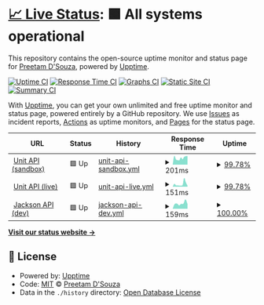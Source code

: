 # [📈 Live Status](https://pdsouza.github.io/nw-status-page): <!--live status--> **🟩 All systems operational**

This repository contains the open-source uptime monitor and status page for [Preetam D'Souza](preetam.io), powered by [Upptime](https://github.com/upptime/upptime).

[![Uptime CI](https://github.com/pdsouza/nw-status-page/workflows/Uptime%20CI/badge.svg)](https://github.com/pdsouza/nw-status-page/actions?query=workflow%3A%22Uptime+CI%22)
[![Response Time CI](https://github.com/pdsouza/nw-status-page/workflows/Response%20Time%20CI/badge.svg)](https://github.com/pdsouza/nw-status-page/actions?query=workflow%3A%22Response+Time+CI%22)
[![Graphs CI](https://github.com/pdsouza/nw-status-page/workflows/Graphs%20CI/badge.svg)](https://github.com/pdsouza/nw-status-page/actions?query=workflow%3A%22Graphs+CI%22)
[![Static Site CI](https://github.com/pdsouza/nw-status-page/workflows/Static%20Site%20CI/badge.svg)](https://github.com/pdsouza/nw-status-page/actions?query=workflow%3A%22Static+Site+CI%22)
[![Summary CI](https://github.com/pdsouza/nw-status-page/workflows/Summary%20CI/badge.svg)](https://github.com/pdsouza/nw-status-page/actions?query=workflow%3A%22Summary+CI%22)

With [Upptime](https://upptime.js.org), you can get your own unlimited and free uptime monitor and status page, powered entirely by a GitHub repository. We use [Issues](https://github.com/pdsouza/nw-status-page/issues) as incident reports, [Actions](https://github.com/pdsouza/nw-status-page/actions) as uptime monitors, and [Pages](https://pdsouza.github.io/nw-status-page) for the status page.

<!--start: status pages-->
<!-- This summary is generated by Upptime (https://github.com/upptime/upptime) -->
<!-- Do not edit this manually, your changes will be overwritten -->
<!-- prettier-ignore -->
| URL | Status | History | Response Time | Uptime |
| --- | ------ | ------- | ------------- | ------ |
| <img alt="" src="https://icons.duckduckgo.com/ip3/api.s.unit.sh.ico" height="13"> [Unit API (sandbox)](https://api.s.unit.sh) | 🟩 Up | [unit-api-sandbox.yml](https://github.com/pdsouza/nw-status-page/commits/HEAD/history/unit-api-sandbox.yml) | <details><summary><img alt="Response time graph" src="./graphs/unit-api-sandbox/response-time-week.png" height="20"> 201ms</summary><br><a href="https://pdsouza.github.io/nw-status-page/history/unit-api-sandbox"><img alt="Response time 230" src="https://img.shields.io/endpoint?url=https%3A%2F%2Fraw.githubusercontent.com%2Fpdsouza%2Fnw-status-page%2FHEAD%2Fapi%2Funit-api-sandbox%2Fresponse-time.json"></a><br><a href="https://pdsouza.github.io/nw-status-page/history/unit-api-sandbox"><img alt="24-hour response time 260" src="https://img.shields.io/endpoint?url=https%3A%2F%2Fraw.githubusercontent.com%2Fpdsouza%2Fnw-status-page%2FHEAD%2Fapi%2Funit-api-sandbox%2Fresponse-time-day.json"></a><br><a href="https://pdsouza.github.io/nw-status-page/history/unit-api-sandbox"><img alt="7-day response time 201" src="https://img.shields.io/endpoint?url=https%3A%2F%2Fraw.githubusercontent.com%2Fpdsouza%2Fnw-status-page%2FHEAD%2Fapi%2Funit-api-sandbox%2Fresponse-time-week.json"></a><br><a href="https://pdsouza.github.io/nw-status-page/history/unit-api-sandbox"><img alt="30-day response time 218" src="https://img.shields.io/endpoint?url=https%3A%2F%2Fraw.githubusercontent.com%2Fpdsouza%2Fnw-status-page%2FHEAD%2Fapi%2Funit-api-sandbox%2Fresponse-time-month.json"></a><br><a href="https://pdsouza.github.io/nw-status-page/history/unit-api-sandbox"><img alt="1-year response time 248" src="https://img.shields.io/endpoint?url=https%3A%2F%2Fraw.githubusercontent.com%2Fpdsouza%2Fnw-status-page%2FHEAD%2Fapi%2Funit-api-sandbox%2Fresponse-time-year.json"></a></details> | <details><summary><a href="https://pdsouza.github.io/nw-status-page/history/unit-api-sandbox">99.78%</a></summary><a href="https://pdsouza.github.io/nw-status-page/history/unit-api-sandbox"><img alt="All-time uptime 100.00%" src="https://img.shields.io/endpoint?url=https%3A%2F%2Fraw.githubusercontent.com%2Fpdsouza%2Fnw-status-page%2FHEAD%2Fapi%2Funit-api-sandbox%2Fuptime.json"></a><br><a href="https://pdsouza.github.io/nw-status-page/history/unit-api-sandbox"><img alt="24-hour uptime 100.00%" src="https://img.shields.io/endpoint?url=https%3A%2F%2Fraw.githubusercontent.com%2Fpdsouza%2Fnw-status-page%2FHEAD%2Fapi%2Funit-api-sandbox%2Fuptime-day.json"></a><br><a href="https://pdsouza.github.io/nw-status-page/history/unit-api-sandbox"><img alt="7-day uptime 99.78%" src="https://img.shields.io/endpoint?url=https%3A%2F%2Fraw.githubusercontent.com%2Fpdsouza%2Fnw-status-page%2FHEAD%2Fapi%2Funit-api-sandbox%2Fuptime-week.json"></a><br><a href="https://pdsouza.github.io/nw-status-page/history/unit-api-sandbox"><img alt="30-day uptime 99.95%" src="https://img.shields.io/endpoint?url=https%3A%2F%2Fraw.githubusercontent.com%2Fpdsouza%2Fnw-status-page%2FHEAD%2Fapi%2Funit-api-sandbox%2Fuptime-month.json"></a><br><a href="https://pdsouza.github.io/nw-status-page/history/unit-api-sandbox"><img alt="1-year uptime 100.00%" src="https://img.shields.io/endpoint?url=https%3A%2F%2Fraw.githubusercontent.com%2Fpdsouza%2Fnw-status-page%2FHEAD%2Fapi%2Funit-api-sandbox%2Fuptime-year.json"></a></details>
| <img alt="" src="https://icons.duckduckgo.com/ip3/api.unit.co.ico" height="13"> [Unit API (live)](https://api.unit.co/) | 🟩 Up | [unit-api-live.yml](https://github.com/pdsouza/nw-status-page/commits/HEAD/history/unit-api-live.yml) | <details><summary><img alt="Response time graph" src="./graphs/unit-api-live/response-time-week.png" height="20"> 151ms</summary><br><a href="https://pdsouza.github.io/nw-status-page/history/unit-api-live"><img alt="Response time 159" src="https://img.shields.io/endpoint?url=https%3A%2F%2Fraw.githubusercontent.com%2Fpdsouza%2Fnw-status-page%2FHEAD%2Fapi%2Funit-api-live%2Fresponse-time.json"></a><br><a href="https://pdsouza.github.io/nw-status-page/history/unit-api-live"><img alt="24-hour response time 59" src="https://img.shields.io/endpoint?url=https%3A%2F%2Fraw.githubusercontent.com%2Fpdsouza%2Fnw-status-page%2FHEAD%2Fapi%2Funit-api-live%2Fresponse-time-day.json"></a><br><a href="https://pdsouza.github.io/nw-status-page/history/unit-api-live"><img alt="7-day response time 151" src="https://img.shields.io/endpoint?url=https%3A%2F%2Fraw.githubusercontent.com%2Fpdsouza%2Fnw-status-page%2FHEAD%2Fapi%2Funit-api-live%2Fresponse-time-week.json"></a><br><a href="https://pdsouza.github.io/nw-status-page/history/unit-api-live"><img alt="30-day response time 150" src="https://img.shields.io/endpoint?url=https%3A%2F%2Fraw.githubusercontent.com%2Fpdsouza%2Fnw-status-page%2FHEAD%2Fapi%2Funit-api-live%2Fresponse-time-month.json"></a><br><a href="https://pdsouza.github.io/nw-status-page/history/unit-api-live"><img alt="1-year response time 169" src="https://img.shields.io/endpoint?url=https%3A%2F%2Fraw.githubusercontent.com%2Fpdsouza%2Fnw-status-page%2FHEAD%2Fapi%2Funit-api-live%2Fresponse-time-year.json"></a></details> | <details><summary><a href="https://pdsouza.github.io/nw-status-page/history/unit-api-live">99.78%</a></summary><a href="https://pdsouza.github.io/nw-status-page/history/unit-api-live"><img alt="All-time uptime 99.99%" src="https://img.shields.io/endpoint?url=https%3A%2F%2Fraw.githubusercontent.com%2Fpdsouza%2Fnw-status-page%2FHEAD%2Fapi%2Funit-api-live%2Fuptime.json"></a><br><a href="https://pdsouza.github.io/nw-status-page/history/unit-api-live"><img alt="24-hour uptime 100.00%" src="https://img.shields.io/endpoint?url=https%3A%2F%2Fraw.githubusercontent.com%2Fpdsouza%2Fnw-status-page%2FHEAD%2Fapi%2Funit-api-live%2Fuptime-day.json"></a><br><a href="https://pdsouza.github.io/nw-status-page/history/unit-api-live"><img alt="7-day uptime 99.78%" src="https://img.shields.io/endpoint?url=https%3A%2F%2Fraw.githubusercontent.com%2Fpdsouza%2Fnw-status-page%2FHEAD%2Fapi%2Funit-api-live%2Fuptime-week.json"></a><br><a href="https://pdsouza.github.io/nw-status-page/history/unit-api-live"><img alt="30-day uptime 99.95%" src="https://img.shields.io/endpoint?url=https%3A%2F%2Fraw.githubusercontent.com%2Fpdsouza%2Fnw-status-page%2FHEAD%2Fapi%2Funit-api-live%2Fuptime-month.json"></a><br><a href="https://pdsouza.github.io/nw-status-page/history/unit-api-live"><img alt="1-year uptime 99.98%" src="https://img.shields.io/endpoint?url=https%3A%2F%2Fraw.githubusercontent.com%2Fpdsouza%2Fnw-status-page%2FHEAD%2Fapi%2Funit-api-live%2Fuptime-year.json"></a></details>
| <img alt="" src="https://icons.duckduckgo.com/ip3/api.devjnptw.com.ico" height="13"> [Jackson API (dev)](https://api.devjnptw.com) | 🟩 Up | [jackson-api-dev.yml](https://github.com/pdsouza/nw-status-page/commits/HEAD/history/jackson-api-dev.yml) | <details><summary><img alt="Response time graph" src="./graphs/jackson-api-dev/response-time-week.png" height="20"> 159ms</summary><br><a href="https://pdsouza.github.io/nw-status-page/history/jackson-api-dev"><img alt="Response time 213" src="https://img.shields.io/endpoint?url=https%3A%2F%2Fraw.githubusercontent.com%2Fpdsouza%2Fnw-status-page%2FHEAD%2Fapi%2Fjackson-api-dev%2Fresponse-time.json"></a><br><a href="https://pdsouza.github.io/nw-status-page/history/jackson-api-dev"><img alt="24-hour response time 139" src="https://img.shields.io/endpoint?url=https%3A%2F%2Fraw.githubusercontent.com%2Fpdsouza%2Fnw-status-page%2FHEAD%2Fapi%2Fjackson-api-dev%2Fresponse-time-day.json"></a><br><a href="https://pdsouza.github.io/nw-status-page/history/jackson-api-dev"><img alt="7-day response time 159" src="https://img.shields.io/endpoint?url=https%3A%2F%2Fraw.githubusercontent.com%2Fpdsouza%2Fnw-status-page%2FHEAD%2Fapi%2Fjackson-api-dev%2Fresponse-time-week.json"></a><br><a href="https://pdsouza.github.io/nw-status-page/history/jackson-api-dev"><img alt="30-day response time 182" src="https://img.shields.io/endpoint?url=https%3A%2F%2Fraw.githubusercontent.com%2Fpdsouza%2Fnw-status-page%2FHEAD%2Fapi%2Fjackson-api-dev%2Fresponse-time-month.json"></a><br><a href="https://pdsouza.github.io/nw-status-page/history/jackson-api-dev"><img alt="1-year response time 220" src="https://img.shields.io/endpoint?url=https%3A%2F%2Fraw.githubusercontent.com%2Fpdsouza%2Fnw-status-page%2FHEAD%2Fapi%2Fjackson-api-dev%2Fresponse-time-year.json"></a></details> | <details><summary><a href="https://pdsouza.github.io/nw-status-page/history/jackson-api-dev">100.00%</a></summary><a href="https://pdsouza.github.io/nw-status-page/history/jackson-api-dev"><img alt="All-time uptime 99.71%" src="https://img.shields.io/endpoint?url=https%3A%2F%2Fraw.githubusercontent.com%2Fpdsouza%2Fnw-status-page%2FHEAD%2Fapi%2Fjackson-api-dev%2Fuptime.json"></a><br><a href="https://pdsouza.github.io/nw-status-page/history/jackson-api-dev"><img alt="24-hour uptime 100.00%" src="https://img.shields.io/endpoint?url=https%3A%2F%2Fraw.githubusercontent.com%2Fpdsouza%2Fnw-status-page%2FHEAD%2Fapi%2Fjackson-api-dev%2Fuptime-day.json"></a><br><a href="https://pdsouza.github.io/nw-status-page/history/jackson-api-dev"><img alt="7-day uptime 100.00%" src="https://img.shields.io/endpoint?url=https%3A%2F%2Fraw.githubusercontent.com%2Fpdsouza%2Fnw-status-page%2FHEAD%2Fapi%2Fjackson-api-dev%2Fuptime-week.json"></a><br><a href="https://pdsouza.github.io/nw-status-page/history/jackson-api-dev"><img alt="30-day uptime 100.00%" src="https://img.shields.io/endpoint?url=https%3A%2F%2Fraw.githubusercontent.com%2Fpdsouza%2Fnw-status-page%2FHEAD%2Fapi%2Fjackson-api-dev%2Fuptime-month.json"></a><br><a href="https://pdsouza.github.io/nw-status-page/history/jackson-api-dev"><img alt="1-year uptime 99.73%" src="https://img.shields.io/endpoint?url=https%3A%2F%2Fraw.githubusercontent.com%2Fpdsouza%2Fnw-status-page%2FHEAD%2Fapi%2Fjackson-api-dev%2Fuptime-year.json"></a></details>

<!--end: status pages-->

[**Visit our status website →**](https://pdsouza.github.io/nw-status-page)

## 📄 License

- Powered by: [Upptime](https://github.com/upptime/upptime)
- Code: [MIT](./LICENSE) © [Preetam D'Souza](preetam.io)
- Data in the `./history` directory: [Open Database License](https://opendatacommons.org/licenses/odbl/1-0/)
